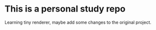 # This is a personal study repo

Learning tiny renderer, maybe add some changes to the original project.
